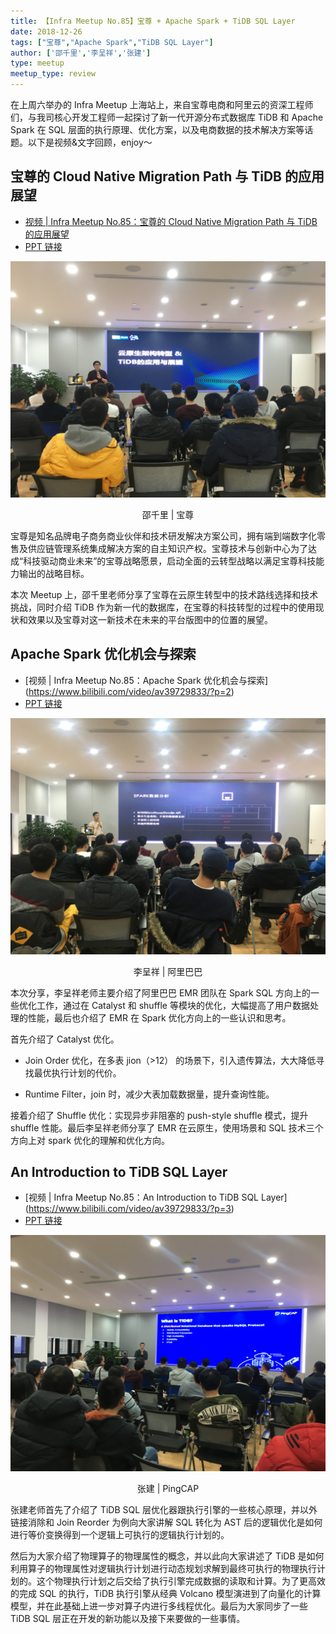 ```yaml
---
title: 【Infra Meetup No.85】宝尊 + Apache Spark + TiDB SQL Layer
date: 2018-12-26
tags: ["宝尊","Apache Spark","TiDB SQL Layer"]
author: ['邵千里','李呈祥','张建']
type: meetup
meetup_type: review
---
```



在上周六举办的 Infra Meetup 上海站上，来自宝尊电商和阿里云的资深工程师们，与我司核心开发工程师一起探讨了新一代开源分布式数据库 TiDB 和 Apache Spark 在 SQL 层面的执行原理、优化方案，以及电商数据的技术解决方案等话题。以下是视频&文字回顾，enjoy～

## 宝尊的 Cloud Native Migration Path 与 TiDB 的应用展望

- [视频 | Infra Meetup No.85：宝尊的 Cloud Native Migration Path 与 TiDB 的应用展望](https://www.bilibili.com/video/av39729833/?p=1)
- [PPT 链接](https://eyun.baidu.com/s/3smsWbEl)

![邵千里 | 宝尊](media/meetup-85-20181226/1.jpg)

<center>邵千里 | 宝尊</center>

宝尊是知名品牌电子商务商业伙伴和技术研发解决方案公司，拥有端到端数字化零售及供应链管理系统集成解决方案的自主知识产权。宝尊技术与创新中心为了达成“科技驱动商业未来”的宝尊战略愿景，启动全面的云转型战略以满足宝尊科技能力输出的战略目标。

本次 Meetup 上，邵千里老师分享了宝尊在云原生转型中的技术路线选择和技术挑战，同时介绍 TiDB 作为新一代的数据库，在宝尊的科技转型的过程中的使用现状和效果以及宝尊对这一新技术在未来的平台版图中的位置的展望。

## Apache Spark 优化机会与探索

- [视频 | Infra Meetup No.85：Apache Spark 优化机会与探索]
(https://www.bilibili.com/video/av39729833/?p=2)
- [PPT 链接](https://eyun.baidu.com/s/3smsWbEl)

![李呈祥 | 阿里巴巴](media/meetup-85-20181226/2.jpg)

<center>李呈祥 | 阿里巴巴</center>

本次分享，李呈祥老师主要介绍了阿里巴巴 EMR 团队在 Spark SQL 方向上的一些优化工作，通过在 Catalyst 和 shuffle 等模块的优化，大幅提高了用户数据处理的性能，最后也介绍了 EMR 在 Spark 优化方向上的一些认识和思考。

首先介绍了 Catalyst 优化。

*   Join Order 优化，在多表 jion（>12） 的场景下，引入遗传算法，大大降低寻找最优执行计划的代价。

*   Runtime Filter，join 时，减少大表加载数据量，提升查询性能。

接着介绍了 Shuffle 优化：实现异步非阻塞的 push-style shuffle 模式，提升 shuffle 性能。最后李呈祥老师分享了 EMR 在云原生，使用场景和 SQL 技术三个方向上对 spark 优化的理解和优化方向。

## An Introduction to TiDB SQL Layer

- [视频 | Infra Meetup No.85：An Introduction to TiDB SQL Layer]
(https://www.bilibili.com/video/av39729833/?p=3)
- [PPT 链接](https://eyun.baidu.com/s/3smsWbEl)

![张建 | PingCAP](media/meetup-85-20181226/3.jpg)

<center>张建 | PingCAP</center>

张建老师首先了介绍了 TiDB SQL 层优化器跟执行引擎的一些核心原理，并以外链接消除和 Join Reorder 为例向大家讲解 SQL 转化为 AST 后的逻辑优化是如何进行等价变换得到一个逻辑上可执行的逻辑执行计划的。

然后为大家介绍了物理算子的物理属性的概念，并以此向大家讲述了 TiDB 是如何利用算子的物理属性对逻辑执行计划进行动态规划求解到最终可执行的物理执行计划的。这个物理执行计划之后交给了执行引擎完成数据的读取和计算。为了更高效的完成 SQL 的执行，TiDB 执行引擎从经典 Volcano 模型演进到了向量化的计算模型，并在此基础上进一步对算子内进行多线程优化。最后为大家同步了一些 TiDB SQL 层正在开发的新功能以及接下来要做的一些事情。






